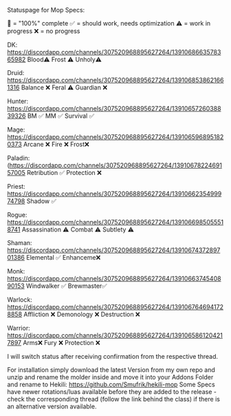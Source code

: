 Statuspage for Mop Specs:

💯  = "100%" complete
✅  = should work, needs optimization
⚠️  = work in progress
❌  = no progress

DK: ⁠https://discordapp.com/channels/307520968895627264/1391068663578365982
Blood⚠️
Frost ⚠️
Unholy⚠️


Druid: ⁠https://discordapp.com/channels/307520968895627264/1391068538621661316
Balance ❌
Feral  ⚠️
Guardian ❌

Hunter: https://discordapp.com/channels/307520968895627264/1391065726038839326
BM ✅
MM ✅ 
Survival ✅ 

Mage: https://discordapp.com/channels/307520968895627264/1391065968951820373
Arcane ❌
Fire ❌
Frost❌

Paladin:(https://discordapp.com/channels/307520968895627264/1391067822469157005
Retribution ✅
Protection ❌

Priest: https://discordapp.com/channels/307520968895627264/1391066235499974798
Shadow ✅ 

Rogue: https://discordapp.com/channels/307520968895627264/1391066985055518741
Assassination ⚠️ 
Combat ⚠️
Subtlety ⚠️

Shaman: https://discordapp.com/channels/307520968895627264/1391067437289701386
Elemental  ✅
Enhanceme❌

Monk: https://discordapp.com/channels/307520968895627264/1391066374540890153
Windwalker ✅ 
Brewmaster✅ 

Warlock:
https://discordapp.com/channels/307520968895627264/1391067646941728858
Affliction ❌
Demonology ❌
Destruction ❌

Warrior: https://discordapp.com/channels/307520968895627264/1391065861204217897
Arms❌
Fury ❌
Protection ❌

I will switch status after receiving confirmation from the respective thread.

For installation simply download the latest Version from 
my own repo and unzip and rename the molder inside and move it into your Addons Folder and rename to Hekili: https://github.com/Smufrik/hekili-mop
Some Specs have newer rotations/luas available before they are added to the release - check the corresponding thread (follow the link behind the class) if there is an alternative version available.